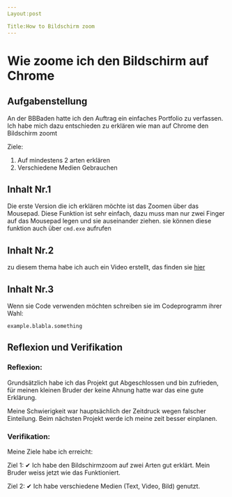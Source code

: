 ```yaml
---
Layout:post

Title:How to Bildschirm zoom
---
```



# Wie zoome ich den Bildschirm auf Chrome

## Aufgabenstellung

An der BBBaden hatte ich den Auftrag ein einfaches Portfolio zu verfassen. Ich habe mich dazu entschieden zu erklären wie man auf Chrome den Bildschirm zoomt

Ziele:
1. Auf mindestens 2 arten erklären
2. Verschiedene Medien Gebrauchen

## Inhalt Nr.1
Die erste Version die ich erklären möchte ist das Zoomen über das Mousepad. Diese Funktion ist sehr einfach, dazu muss man nur zwei Finger auf das Mousepad legen und sie auseinander ziehen.
sie können diese funktion auch über `cmd.exe` aufrufen

## Inhalt Nr.2

zu diesem thema habe ich auch ein Video erstellt, das finden sie [hier](https://youtu.be/WhxhA0bFCgI)

## Inhalt Nr.3

Wenn sie Code verwenden möchten schreiben sie im Codeprogramm ihrer Wahl:
```
example.blabla.something
```


## Reflexion und Verifikation

### Reflexion:
Grundsätzlich habe ich das Projekt gut Abgeschlossen und bin zufrieden, für meinen kleinen Bruder der keine Ahnung hatte war das eine gute Erklärung.

Meine Schwierigkeit war hauptsächlich der Zeitdruck wegen falscher Einteilung.
Beim nächsten Projekt werde ich meine zeit besser einplanen.

### Verifikation:
Meine Ziele habe ich erreicht:

Ziel 1: ✔ Ich habe den Bildschirmzoom auf zwei Arten gut erklärt. Mein Bruder weiss jetzt wie das Funktioniert.

Ziel 2: ✔ Ich habe verschiedene Medien (Text, Video, Bild) genutzt.
